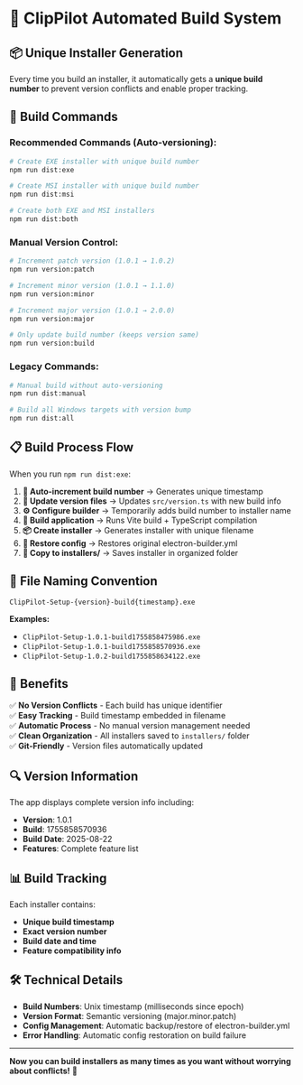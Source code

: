 # 🚀 ClipPilot Automated Build System

## 📦 Unique Installer Generation

Every time you build an installer, it automatically gets a **unique build number** to prevent version conflicts and enable proper tracking.

## 🔧 Build Commands

### **Recommended Commands (Auto-versioning):**

```bash
# Create EXE installer with unique build number
npm run dist:exe

# Create MSI installer with unique build number  
npm run dist:msi

# Create both EXE and MSI installers
npm run dist:both
```

### **Manual Version Control:**

```bash
# Increment patch version (1.0.1 → 1.0.2)
npm run version:patch

# Increment minor version (1.0.1 → 1.1.0)
npm run version:minor

# Increment major version (1.0.1 → 2.0.0)
npm run version:major

# Only update build number (keeps version same)
npm run version:build
```

### **Legacy Commands:**

```bash
# Manual build without auto-versioning
npm run dist:manual

# Build all Windows targets with version bump
npm run dist:all
```

## 📋 Build Process Flow

When you run `npm run dist:exe`:

1. **🔢 Auto-increment build number** → Generates unique timestamp
2. **📝 Update version files** → Updates `src/version.ts` with new build info
3. **⚙️ Configure builder** → Temporarily adds build number to installer name
4. **🔨 Build application** → Runs Vite build + TypeScript compilation
5. **📦 Create installer** → Generates installer with unique filename
6. **🔄 Restore config** → Restores original electron-builder.yml
7. **📁 Copy to installers/** → Saves installer in organized folder

## 📁 File Naming Convention

```
ClipPilot-Setup-{version}-build{timestamp}.exe
```

**Examples:**
- `ClipPilot-Setup-1.0.1-build1755858475986.exe`
- `ClipPilot-Setup-1.0.1-build1755858570936.exe`
- `ClipPilot-Setup-1.0.2-build1755858634122.exe`

## 🎯 Benefits

✅ **No Version Conflicts** - Each build has unique identifier  
✅ **Easy Tracking** - Build timestamp embedded in filename  
✅ **Automatic Process** - No manual version management needed  
✅ **Clean Organization** - All installers saved to `installers/` folder  
✅ **Git-Friendly** - Version files automatically updated  

## 🔍 Version Information

The app displays complete version info including:
- **Version**: 1.0.1
- **Build**: 1755858570936
- **Build Date**: 2025-08-22
- **Features**: Complete feature list

## 📊 Build Tracking

Each installer contains:
- **Unique build timestamp**
- **Exact version number** 
- **Build date and time**
- **Feature compatibility info**

## 🛠️ Technical Details

- **Build Numbers**: Unix timestamp (milliseconds since epoch)
- **Version Format**: Semantic versioning (major.minor.patch)
- **Config Management**: Automatic backup/restore of electron-builder.yml
- **Error Handling**: Automatic config restoration on build failure

---

**Now you can build installers as many times as you want without worrying about conflicts!** 🎉
